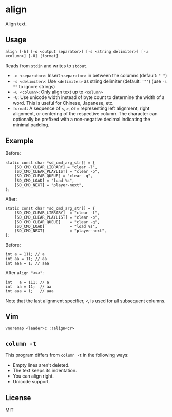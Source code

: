 align
=====

Align text.

Usage
-----

    align [-h] [-o <output separator>] [-s <string delimiter>] [-u <column>] [-U] [format]

Reads from `stdin` and writes to `stdout`.

- `-o <separator>`: Insert `<separator>` in between the columns (default: `" "`)
- `-s <delimiter>`: Use `<delimiter>` as string delimiter (default: `'"'`) (use `-s ""` to ignore strings)
- `-u <column>`: Only align text up to `<column>`
- `-U`: Use unicode width instead of byte count to determine the width of a word. This is useful for Chinese, Japanese, etc.
- `format`: A sequence of `<`, `>`, or `=` representing left alignment, right alignment, or centering of the respective column. The character can optionally be prefixed with a non-negative decimal indicating the minimal padding.

Example
-------

Before:

	static const char *sd_cmd_arg_str[] = {
		[SD_CMD_CLEAR_LIBRARY] = "clear -l",
		[SD_CMD_CLEAR_PLAYLIST] = "clear -p",
		[SD_CMD_CLEAR_QUEUE] = "clear -q",
		[SD_CMD_LOAD] = "load %s",
		[SD_CMD_NEXT] = "player-next",
	};

After:

	static const char *sd_cmd_arg_str[] = {
		[SD_CMD_CLEAR_LIBRARY]  = "clear -l",
		[SD_CMD_CLEAR_PLAYLIST] = "clear -p",
		[SD_CMD_CLEAR_QUEUE]    = "clear -q",
		[SD_CMD_LOAD]           = "load %s",
		[SD_CMD_NEXT]           = "player-next",
	};

Before:

    int a = 111; // a
    int aa = 11; // aa
    int aaa = 1; // aaa

After `align "<><"`:

    int   a = 111; // a
    int  aa = 11;  // aa
    int aaa = 1;   // aaa

Note that the last alignment specifier, `<`, is used for all subsequent columns.

Vim
---

    vnoremap <leader>c :!align<cr>


`column -t`
-----------

This program differs from `column -t` in the following ways:

- Empty lines aren't deleted.
- The text keeps its indentation.
- You can align right.
- Unicode support.

License
-------

MIT
